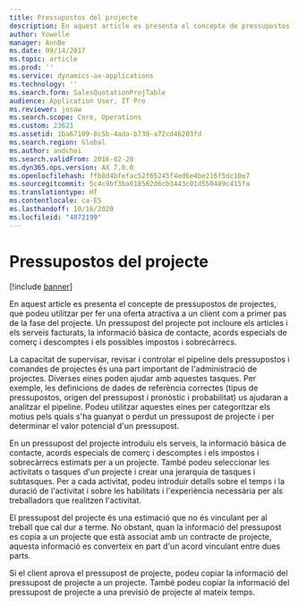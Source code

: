 ```yaml
---
title: Pressupostos del projecte
description: En aquest article es presenta el concepte de pressupostos de projectes, que podeu utilitzar per fer una oferta atractiva a un client com a primer pas de la fase del projecte. Un pressupost del projecte pot incloure els articles i els serveis facturats, la informació bàsica de contacte, acords especials de comerç i descomptes i els possibles impostos i sobrecàrrecs.
author: Yowelle
manager: AnnBe
ms.date: 09/14/2017
ms.topic: article
ms.prod: ''
ms.service: dynamics-ax-applications
ms.technology: ''
ms.search.form: SalesQuotationProjTable
audience: Application User, IT Pro
ms.reviewer: josaw
ms.search.scope: Core, Operations
ms.custom: 23621
ms.assetid: 1ba67109-8c5b-4ada-b730-a72cd46203fd
ms.search.region: Global
ms.author: andchoi
ms.search.validFrom: 2016-02-28
ms.dyn365.ops.version: AX 7.0.0
ms.openlocfilehash: ffb8d4bfefac52f65245f4ed6e4be216f5dc10e7
ms.sourcegitcommit: 5c4c9bf3ba018562d6cb3443c01d550489c415fa
ms.translationtype: HT
ms.contentlocale: ca-ES
ms.lasthandoff: 10/16/2020
ms.locfileid: "4072199"
---
```

# <a name="project-quotations"></a>Pressupostos del projecte

[!include [banner](../includes/banner.md)]

En aquest article es presenta el concepte de pressupostos de projectes, que podeu utilitzar per fer una oferta atractiva a un client com a primer pas de la fase del projecte. Un pressupost del projecte pot incloure els articles i els serveis facturats, la informació bàsica de contacte, acords especials de comerç i descomptes i els possibles impostos i sobrecàrrecs. 

La capacitat de supervisar, revisar i controlar el pipeline dels pressupostos i comandes de projectes és una part important de l'administració de projectes. Diverses eines poden ajudar amb aquestes tasques. Per exemple, les definicions de dades de referència correctes (tipus de pressupostos, origen del pressupost i pronòstic i probabilitat) us ajudaran a analitzar el pipeline. Podeu utilitzar aquestes eines per categoritzar els motius pels quals s'ha guanyat o perdut un pressupost de projecte i per determinar el valor potencial d'un pressupost. 

En un pressupost del projecte introduïu els serveis, la informació bàsica de contacte, acords especials de comerç i descomptes i els impostos i sobrecàrrecs estimats per a un projecte. També podeu seleccionar les activitats o tasques d'un projecte i crear una jerarquia de tasques i subtasques. Per a cada activitat, podeu introduir detalls sobre el temps i la duració de l'activitat i sobre les habilitats i l'experiència necessària per als treballadors que realitzen l'activitat. 

El pressupost del projecte és una estimació que no és vinculant per al treball que cal dur a terme. No obstant, quan la informació del pressupost es copia a un projecte que està associat amb un contracte de projecte, aquesta informació es converteix en part d'un acord vinculant entre dues parts. 

Si el client aprova el pressupost de projecte, podeu copiar la informació del pressupost de projecte a un projecte. També podeu copiar la informació del pressupost de projecte a una previsió de projecte al mateix temps.



